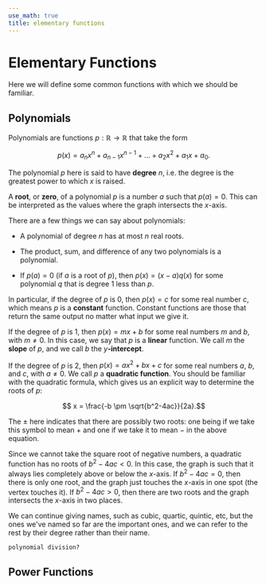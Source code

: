 ```yaml
---
use_math: true
title: elementary functions
---
```


# Elementary Functions

Here we will define some common functions with which we should be familiar.

## Polynomials

Polynomials are functions $p: \mathbb{R} \rightarrow \mathbb{R}$ that take the form

$$p(x) = a_n x^n + a_{n-1} x^{n-1} + ... + a_2 x^2 + a_1 x + a_0.$$

The polynomial $p$ here is said to have **degree** $n$, i.e. the degree is the greatest power to which $x$ is raised.

A **root**, or **zero**, of a polynomial $p$ is a number $a$ such that $p(a) = 0$. This can be interpreted as the values where the graph intersects the $x$-axis.

There are a few things we can say about polynomials:

* A polynomial of degree $n$ has at most $n$ real roots.

* The product, sum, and difference of any two polynomials is a polynomial.

* If $p(a) = 0$ (if $a$ is a root of $p$), then $p(x) = (x-a)q(x)$ for some polynomial $q$ that is degree $1$ less than $p$.


In particular, if the degree of $p$ is $0$, then $p(x) = c$ for some real number $c$, which means $p$ is a **constant** function. Constant functions are those that return the same output no matter what input we give it.

If the degree of $p$ is $1$, then $p(x) = mx+b$ for some real numbers $m$ and $b$, with $m \neq 0$. In this case, we say that $p$ is a **linear** function. We call $m$ the **slope** of $p$, and we call $b$ the $y$**-intercept**.

If the degree of $p$ is $2$, then $p(x) = ax^2 + bx + c$ for some real numbers $a$, $b$, and $c$, with $a\neq 0$. We call $p$ a **quadratic function**. You should be familiar with the quadratic formula, which gives us an explicit way to determine the roots of $p$:

$$ x = \frac{-b \pm \sqrt{b^2-4ac}}{2a}.$$

The $\pm$ here indicates that there are possibly two roots: one being if we take this symbol to mean $+$ and one if we take it to mean $-$ in the above equation.

Since we cannot take the square root of negative numbers, a quadratic function has no roots of $b^2 -4ac <0$. In this case, the graph is such that it always lies completely above or below the $x$-axis. If $b^2-4ac=0$, then there is only one root, and the graph just touches the $x$-axis in one spot (the vertex touches it). If $b^2-4ac > 0$, then there are two roots and the graph intersects the $x$-axis in two places. 

We can continue giving names, such as cubic, quartic, quintic, etc, but the ones we've named so far are the important ones, and we can refer to the rest by their degree rather than their name.

`polynomial division?`


## Power Functions
